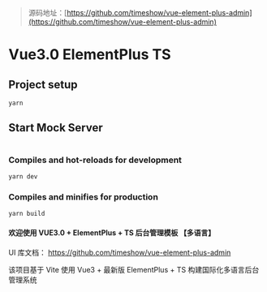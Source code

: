 > 源码地址：[https://github.com/timeshow/vue-element-plus-admin](https://github.com/timeshow/vue-element-plus-admin)

# Vue3.0 ElementPlus TS

## Project setup

```
yarn
```

## Start Mock Server

```

```

### Compiles and hot-reloads for development

```
yarn dev
```

### Compiles and minifies for production

```
yarn build
```

#### 欢迎使用 VUE3.0 + ElementPlus + TS 后台管理模板 【多语言】

UI 库文档： https://github.com/timeshow/vue-element-plus-admin

该项目基于 Vite 使用 Vue3 + 最新版 ElementPlus + TS 构建国际化多语言后台管理系统
